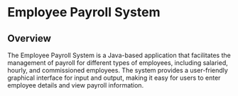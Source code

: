 # Employee Payroll System

## Overview

The Employee Payroll System is a Java-based application that facilitates the management of payroll for different types of employees, including salaried, hourly, and commissioned employees. The system provides a user-friendly graphical interface for input and output, making it easy for users to enter employee details and view payroll information.
